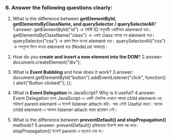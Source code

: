 ### 6. Answer the following questions clearly:

1. What is the difference between **getElementById, getElementsByClassName, and querySelector / querySelectorAll**?
1.answer:
getElementById("id") → নির্দিষ্ট ID অনুযায়ী একটিমাত্র element ধরে।
getElementsByClassName("class") → একই class নামের সব element ধরে।
querySelector("css") → প্রথম মিলে যাওয়া element ধরে।
querySelectorAll("css") → সবগুলো মিলে যাওয়া element ধরে (NodeList আকারে)।

2. How do you **create and insert a new element into the DOM**?
2.answer:
document.createElement("div");

3. What is **Event Bubbling** and how does it work?
3.answer:
document.getElementById("button").addEventListener("click", function() {
  alert("Button clicked!");
)};

4. What is **Event Delegation** in JavaScript? Why is it useful?
4.answer:
Event Delegation হলো JavaScript-এ একটি টেকনিক যেখানে আমরা child element-এর পরিবর্তে parent element-এ ইভেন্ট listener attach করি।
আর এইটা Useful কারন : অনেক child element-এ আলাদা listener attach করার প্রয়োজন নেই।

5. What is the difference between **preventDefault() and stopPropagation()** methods?
5.answer:
preventDefault()
ব্রাউজারের ডিফল্ট কাজ বন্ধ করে।
stopPropagation()
ইভেন্ট parent-এ ছড়াতে দেয় না।
